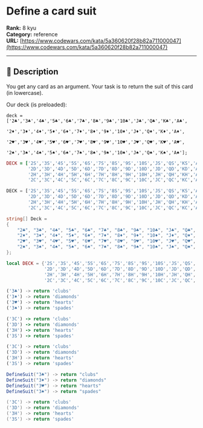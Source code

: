 # Define a card suit

**Rank:** 8 kyu  
**Category:** reference  
**URL:** [https://www.codewars.com/kata/5a360620f28b82a711000047](https://www.codewars.com/kata/5a360620f28b82a711000047)

---

## 📝 Description

You get any card as an argument. Your task is to return the suit of this card (in lowercase).

Our deck (is preloaded):
```javascript,c
deck = ['2♣','3♣','4♣','5♣','6♣','7♣','8♣','9♣','10♣','J♣','Q♣','K♣','A♣',
        '2♦','3♦','4♦','5♦','6♦','7♦','8♦','9♦','10♦','J♦','Q♦','K♦','A♦',
        '2♥','3♥','4♥','5♥','6♥','7♥','8♥','9♥','10♥','J♥','Q♥','K♥','A♥',
        '2♠','3♠','4♠','5♠','6♠','7♠','8♠','9♠','10♠','J♠','Q♠','K♠','A♠'];
```
```ruby
DECK = ['2S','3S','4S','5S','6S','7S','8S','9S','10S','JS','QS','KS','AS',
        '2D','3D','4D','5D','6D','7D','8D','9D','10D','JD','QD','KD','AD',
        '2H','3H','4H','5H','6H','7H','8H','9H','10H','JH','QH','KH','AH',
        '2C','3C','4C','5C','6C','7C','8C','9C','10C','JC','QC','KC','AC']
```
```python
DECK = ['2S','3S','4S','5S','6S','7S','8S','9S','10S','JS','QS','KS','AS',
        '2D','3D','4D','5D','6D','7D','8D','9D','10D','JD','QD','KD','AD',
        '2H','3H','4H','5H','6H','7H','8H','9H','10H','JH','QH','KH','AH',
        '2C','3C','4C','5C','6C','7C','8C','9C','10C','JC','QC','KC','AC']
```
```csharp
string[] Deck =
{
    "2♣", "3♣", "4♣", "5♣", "6♣", "7♣", "8♣", "9♣", "10♣", "J♣", "Q♣", "K♣", "A♣",
    "2♦", "3♦", "4♦", "5♦", "6♦", "7♦", "8♦", "9♦", "10♦", "J♦", "Q♦", "K♦", "A♦",
    "2♥", "3♥", "4♥", "5♥", "6♥", "7♥", "8♥", "9♥", "10♥", "J♥", "Q♥", "K♥", "A♥",
    "2♠", "3♠", "4♠", "5♠", "6♠", "7♠", "8♠", "9♠", "10♠", "J♠", "Q♠", "K♠", "A♠"
};
```
```lua
local DECK = {'2S','3S','4S','5S','6S','7S','8S','9S','10S','JS','QS','KS','AS',
              '2D','3D','4D','5D','6D','7D','8D','9D','10D','JD','QD','KD','AD',
              '2H','3H','4H','5H','6H','7H','8H','9H','10H','JH','QH','KH','AH',
              '2C','3C','4C','5C','6C','7C','8C','9C','10C','JC','QC','KC','AC'}
```

```javascript
('3♣') -> return 'clubs'
('3♦') -> return 'diamonds'
('3♥') -> return 'hearts'
('3♠') -> return 'spades'
```
```ruby
('3C') -> return 'clubs'
('3D') -> return 'diamonds'
('3H') -> return 'hearts'
('3S') -> return 'spades'
```
```python
('3C') -> return 'clubs'
('3D') -> return 'diamonds'
('3H') -> return 'hearts'
('3S') -> return 'spades'
```
```csharp
DefineSuit("3♣") -> return "clubs"
DefineSuit("3♦") -> return "diamonds"
DefineSuit("3♥") -> return "hearts"
DefineSuit("3♠") -> return "spades"
```
```lua
('3C') -> return 'clubs'
('3D') -> return 'diamonds'
('3H') -> return 'hearts'
('3S') -> return 'spades'
```
